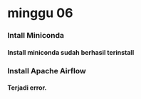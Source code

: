 # minggu 06

### Intall Miniconda 
#### Install miniconda sudah berhasil terinstall

### Install Apache Airflow
#### Terjadi error.